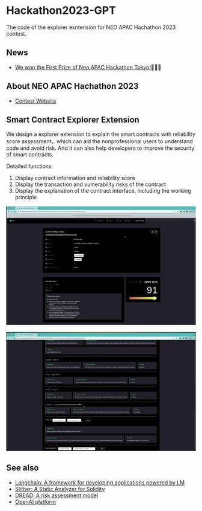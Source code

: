 # Hackathon2023-GPT

The code of the explorer exntension for NEO APAC Hachathon 2023 contest.

## News

- [We won the First Prize of Neo APAC Hackathon Tokyo!](https://twitter.com/0xKekkai/status/1683401599711068160?s=20)🎉🎉🎉

## About NEO APAC Hachathon 2023

- [Contest Website](https://hackathon.neo.org/)

## Smart Contract Explorer Extension

We design a explorer extension to explain the smart contracts with reliability score assessment，which can aid the nonprofessional users to understand code and avoid risk. And it can also help developers to improve the security of smart contracts.

Detailed functions:

1. Display contract information and reliability score
2. Display the transaction and vulnerability risks of the contract
3. Display the explanation of the contract interface, including the working principle

<div style="margin-top: 1rem;">
    <img src=".github/images/panels.png" alt="" style="" width="800px"/>
</div>
<div style="margin-top: 1rem;">
  <img src=".github/images/contract-meanings.png" alt="" style="" width="800px"/>
</div>

## See also

- [Langchain: A framework for developing applications powered by LM](https://docs.langchain.com/docs/)
- [Slither: A Static Analyzer for Solidity](https://github.com/crytic/slither)
- [DREAD: A risk assessment model](https://en.wikipedia.org/wiki/DREAD_(risk_assessment_model))
- [OpenAI platform](https://platform.openai.com/docs/introduction)
